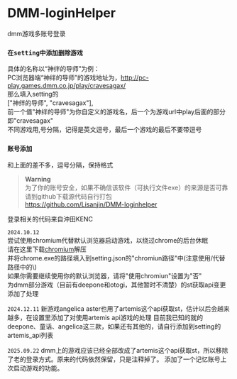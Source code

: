 # DMM-loginHelper
dmm游戏多账号登录

### `在setting中添加删除游戏`  
具体的名称以“神绊的导师”为例：  
PC浏览器端“神绊的导师”的游戏地址为，http://pc-play.games.dmm.co.jp/play/cravesagax/  
那么填入setting的  
["神绊的导师", "cravesagax"],  
前一个值"神绊的导师"为你自定义的游戏名，后一个为游戏url中play后面的部分即"cravesagax"  
不同游戏用,号分隔，记得是英文逗号，最后一个游戏的最后不要带逗号  

### `账号添加`  
和上面的差不多，逗号分隔，保持格式

> **Warning**  
> 为了你的账号安全，如果不确信该软件（可执行文件exe）的来源是否可靠  
请到github下载源代码自行打包  
https://github.com/Lisanjin/DMM-loginhelper  


登录相关的代码来自沖田KENC  

`2024.10.12`  
尝试使用chromium代替默认浏览器启动游戏，以绕过chrome的后台休眠  
请在这里下载[chromium](https://download-chromium.appspot.com/)解压  
并将chrome.exe的路径填入到setting.json的"chromiun路径"中(注意使用/代替路径中的\\)  
如果你需要继续使用你的默认浏览器，请将"使用chromiun"设置为"否"  
为dmm部分游戏（目前有deepone和otogi，其他暂时不清楚）的st获取api变更添加了处理  

`2024.12.11` 
新游戏angelica aster也用了artemis这个api获取st，估计以后会越来越多，在设置里添加了对使用artemis api游戏的处理
目前我已知的就的deepone、童话、angelica这三款，如果还有其他的，请自行添加到setting的artemis_api列表

`2025.09.22`
dmm上的游戏应该已经全部改成了artemis这个api获取st，所以移除了老的登录方式。原来的代码依然保留，只是注释掉了。
添加了一个记忆账号上次启动游戏的功能。

